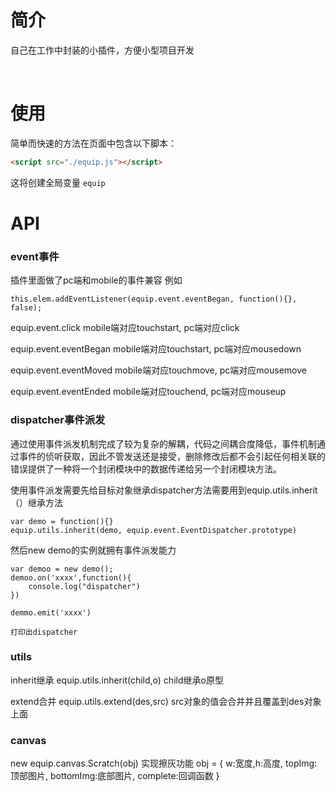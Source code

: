 # 简介
自己在工作中封装的小插件，方便小型项目开发

<br>

# 使用


简单而快速的方法在页面中包含以下脚本：

```html
<script src="./equip.js"></script>
```

这将创建全局变量 `equip`



# API

### event事件

插件里面做了pc端和mobile的事件兼容
例如
```
this.elem.addEventListener(equip.event.eventBegan, function(){}, false);
```

equip.event.click  mobile端对应touchstart, pc端对应click

equip.event.eventBegan mobile端对应touchstart, pc端对应mousedown

equip.event.eventMoved mobile端对应touchmove, pc端对应mousemove

equip.event.eventEnded mobile端对应touchend, pc端对应mouseup

### dispatcher事件派发

通过使用事件派发机制完成了较为复杂的解耦，代码之间耦合度降低，事件机制通过事件的侦听获取，因此不管发送还是接受，删除修改后都不会引起任何相关联的错误提供了一种将一个封闭模块中的数据传递给另一个封闭模块方法。

使用事件派发需要先给目标对象继承dispatcher方法需要用到equip.utils.inherit（）继承方法

```
var demo = function(){}
equip.utils.inherit(demo, equip.event.EventDispatcher.prototype)
```
然后new demo的实例就拥有事件派发能力
```
var demoo = new demo();
demoo.on('xxxx',function(){
	console.log("dispatcher")
})

demmo.emit('xxxx')

打印出dispatcher
```

### utils
inherit继承
equip.utils.inherit(child,o) child继承o原型

extend合并
equip.utils.extend(des,src) src对象的值会合并并且覆盖到des对象上面

### canvas 
new equip.canvas.Scratch(obj) 实现擦灰功能
obj = {
	w:宽度,h:高度,
	topImg:顶部图片,
	bottomImg:底部图片,
	complete:回调函数
	}



